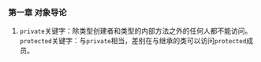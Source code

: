 ### 第一章 对象导论
1. `private`关键字：除类型创建者和类型的内部方法之外的任何人都不能访问。  
   `protected`关键字：与`private`相当，差别在与继承的类可以访问`protected`成员。

